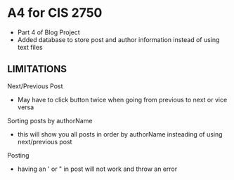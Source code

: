 A4 for CIS 2750
================
- Part 4 of Blog Project
- Added database to store post and author information instead of using text files

LIMITATIONS
-----------------------

Next/Previous Post
- May have to click button twice when going from previous to next or vice versa


Sorting posts by authorName
- this will show you all posts in order by authorName insteading of using next/previous post


Posting
- having an ' or " in post will not work and throw an error
